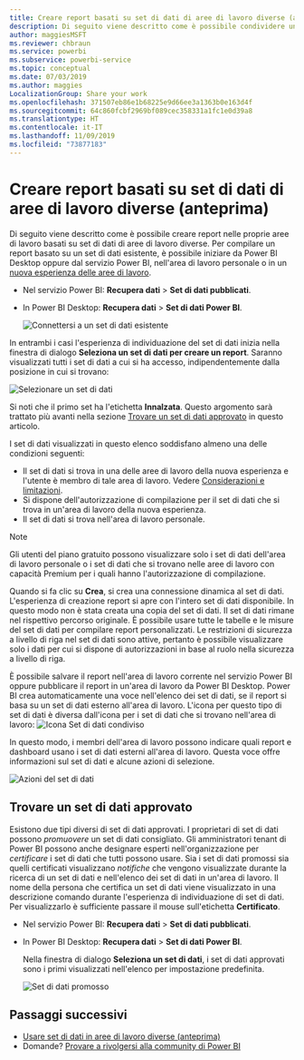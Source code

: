 ```yaml
---
title: Creare report basati su set di dati di aree di lavoro diverse (anteprima) - Power BI
description: Di seguito viene descritto come è possibile condividere un set di dati con utenti in tutta l'organizzazione, che possono poi compilare report basati sul set di dati nelle proprie aree di lavoro.
author: maggiesMSFT
ms.reviewer: chbraun
ms.service: powerbi
ms.subservice: powerbi-service
ms.topic: conceptual
ms.date: 07/03/2019
ms.author: maggies
LocalizationGroup: Share your work
ms.openlocfilehash: 371507eb86e1b68225e9d66ee3a1363b0e163d4f
ms.sourcegitcommit: 64c860fcbf2969bf089cec358331a1fc1e0d39a8
ms.translationtype: HT
ms.contentlocale: it-IT
ms.lasthandoff: 11/09/2019
ms.locfileid: "73877183"
---
```

# <a name="create-reports-based-on-datasets-from-different-workspaces-preview"></a>Creare report basati su set di dati di aree di lavoro diverse (anteprima)

Di seguito viene descritto come è possibile creare report nelle proprie aree di lavoro basati su set di dati di aree di lavoro diverse. Per compilare un report basato su un set di dati esistente, è possibile iniziare da Power BI Desktop oppure dal servizio Power BI, nell'area di lavoro personale o in un [nuova esperienza delle aree di lavoro](service-create-the-new-workspaces.md).

- Nel servizio Power BI: **Recupera dati** > **Set di dati pubblicati**.
- In Power BI Desktop: **Recupera dati** > **Set di dati Power BI**.

    ![Connettersi a un set di dati esistente](media/service-datasets-across-workspaces/power-bi-connect-dataset-pk.png)
   
In entrambi i casi l'esperienza di individuazione del set di dati inizia nella finestra di dialogo **Seleziona un set di dati per creare un report**. Saranno visualizzati tutti i set di dati a cui si ha accesso, indipendentemente dalla posizione in cui si trovano:

![Selezionare un set di dati](media/service-datasets-across-workspaces/power-bi-select-dataset.png)

Si noti che il primo set ha l'etichetta **Innalzata**. Questo argomento sarà trattato più avanti nella sezione [Trovare un set di dati approvato](#find-an-endorsed-dataset) in questo articolo.

I set di dati visualizzati in questo elenco soddisfano almeno una delle condizioni seguenti:

- Il set di dati si trova in una delle aree di lavoro della nuova esperienza e l'utente è membro di tale area di lavoro. Vedere [Considerazioni e limitazioni](service-datasets-across-workspaces.md#considerations-and-limitations).
- Si dispone dell'autorizzazione di compilazione per il set di dati che si trova in un'area di lavoro della nuova esperienza.
- Il set di dati si trova nell'area di lavoro personale.

> [!NOTE]
> Gli utenti del piano gratuito possono visualizzare solo i set di dati dell'area di lavoro personale o i set di dati che si trovano nelle aree di lavoro con capacità Premium per i quali hanno l'autorizzazione di compilazione.

Quando si fa clic su **Crea**, si crea una connessione dinamica al set di dati. L'esperienza di creazione report si apre con l'intero set di dati disponibile. In questo modo non è stata creata una copia del set di dati. Il set di dati rimane nel rispettivo percorso originale. È possibile usare tutte le tabelle e le misure del set di dati per compilare report personalizzati. Le restrizioni di sicurezza a livello di riga nel set di dati sono attive, pertanto è possibile visualizzare solo i dati per cui si dispone di autorizzazioni in base al ruolo nella sicurezza a livello di riga.

È possibile salvare il report nell'area di lavoro corrente nel servizio Power BI oppure pubblicare il report in un'area di lavoro da Power BI Desktop. Power BI crea automaticamente una voce nell'elenco dei set di dati, se il report si basa su un set di dati esterno all'area di lavoro. L'icona per questo tipo di set di dati è diversa dall'icona per i set di dati che si trovano nell'area di lavoro: ![Icona Set di dati condiviso](media/service-datasets-discover-across-workspaces/power-bi-shared-dataset-icon.png)

In questo modo, i membri dell'area di lavoro possono indicare quali report e dashboard usano i set di dati esterni all'area di lavoro. Questa voce offre informazioni sul set di dati e alcune azioni di selezione.

![Azioni del set di dati](media/service-datasets-across-workspaces/power-bi-dataset-actions.png)

## <a name="find-an-endorsed-dataset"></a>Trovare un set di dati approvato

Esistono due tipi diversi di set di dati approvati. I proprietari di set di dati possono *promuovere* un set di dati consigliato. Gli amministratori tenant di Power BI possono anche designare esperti nell'organizzazione per *certificare* i set di dati che tutti possono usare. Sia i set di dati promossi sia quelli certificati visualizzano *notifiche* che vengono visualizzate durante la ricerca di un set di dati e nell'elenco dei set di dati in un'area di lavoro. Il nome della persona che certifica un set di dati viene visualizzato in una descrizione comando durante l'esperienza di individuazione di set di dati. Per visualizzarlo è sufficiente passare il mouse sull'etichetta **Certificato**.

- Nel servizio Power BI: **Recupera dati** > **Set di dati pubblicati**.
- In Power BI Desktop: **Recupera dati** > **Set di dati Power BI**.

    Nella finestra di dialogo **Seleziona un set di dati**, i set di dati approvati sono i primi visualizzati nell'elenco per impostazione predefinita. 

    ![Set di dati promosso](media/service-datasets-certify-promote/power-bi-dataset-promoted.png)

## <a name="next-steps"></a>Passaggi successivi

- [Usare set di dati in aree di lavoro diverse (anteprima)](service-datasets-across-workspaces.md)
- Domande? [Provare a rivolgersi alla community di Power BI](https://community.powerbi.com/)
